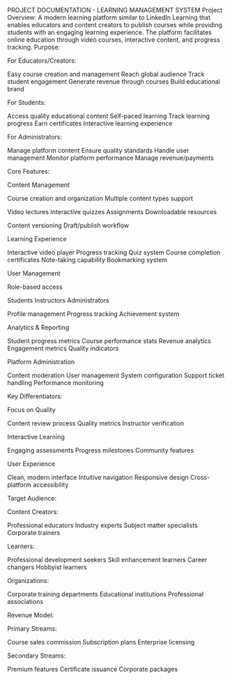 PROJECT DOCUMENTATION - LEARNING MANAGEMENT SYSTEM
Project Overview:
A modern learning platform similar to LinkedIn Learning that enables educators and content creators to publish courses while providing students with an engaging learning experience. The platform facilitates online education through video courses, interactive content, and progress tracking.
Purpose:

For Educators/Creators:


Easy course creation and management
Reach global audience
Track student engagement
Generate revenue through courses
Build educational brand


For Students:


Access quality educational content
Self-paced learning
Track learning progress
Earn certificates
Interactive learning experience


For Administrators:


Manage platform content
Ensure quality standards
Handle user management
Monitor platform performance
Manage revenue/payments

Core Features:

Content Management


Course creation and organization
Multiple content types support

Video lectures
Interactive quizzes
Assignments
Downloadable resources


Content versioning
Draft/publish workflow


Learning Experience


Interactive video player
Progress tracking
Quiz system
Course completion certificates
Note-taking capability
Bookmarking system


User Management


Role-based access

Students
Instructors
Administrators


Profile management
Progress tracking
Achievement system


Analytics & Reporting


Student progress metrics
Course performance stats
Revenue analytics
Engagement metrics
Quality indicators


Platform Administration


Content moderation
User management
System configuration
Support ticket handling
Performance monitoring

Key Differentiators:

Focus on Quality


Content review process
Quality metrics
Instructor verification


Interactive Learning


Engaging assessments
Progress milestones
Community features


User Experience


Clean, modern interface
Intuitive navigation
Responsive design
Cross-platform accessibility

Target Audience:

Content Creators:


Professional educators
Industry experts
Subject matter specialists
Corporate trainers


Learners:


Professional development seekers
Skill enhancement learners
Career changers
Hobbyist learners


Organizations:


Corporate training departments
Educational institutions
Professional associations

Revenue Model:

Primary Streams:


Course sales commission
Subscription plans
Enterprise licensing


Secondary Streams:


Premium features
Certificate issuance
Corporate packages